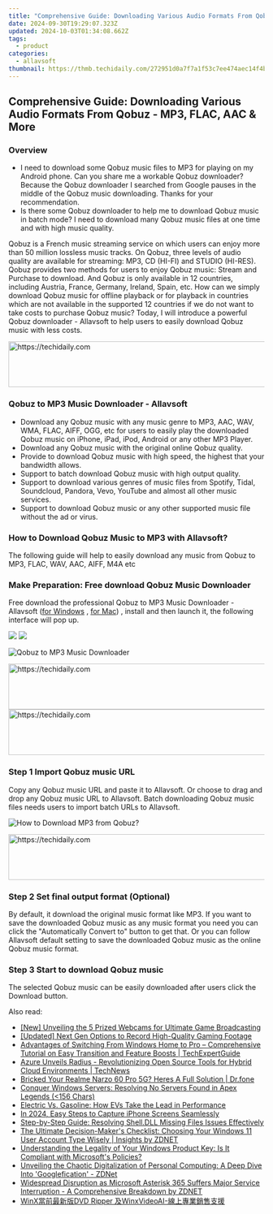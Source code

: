 ```yaml
---
title: "Comprehensive Guide: Downloading Various Audio Formats From Qobuz - MP3, FLAC, AAC & More"
date: 2024-09-30T19:29:07.323Z
updated: 2024-10-03T01:34:08.662Z
tags:
  - product
categories:
  - allavsoft
thumbnail: https://thmb.techidaily.com/272951d0a7f7a1f53c7ee474aec14f4b7a67f49064e3845b52b4ea1d0a9fa3cd.png
---
```


## Comprehensive Guide: Downloading Various Audio Formats From Qobuz - MP3, FLAC, AAC & More

### Overview

* I need to download some Qobuz music files to MP3 for playing on my Android phone. Can you share me a workable Qobuz downloader? Because the Qobuz downloader I searched from Google pauses in the middle of the Qobuz music downloading. Thanks for your recommendation.
* Is there some Qobuz downloader to help me to download Qobuz music in batch mode? I need to download many Qobuz music files at one time and with high music quality.

Qobuz is a French music streaming service on which users can enjoy more than 50 million lossless music tracks. On Qobuz, three levels of audio quality are available for streaming: MP3, CD (HI-FI) and STUDIO (HI-RES). Qobuz provides two methods for users to enjoy Qobuz music: Stream and Purchase to download. And Qobuz is only available in 12 countries, including Austria, France, Germany, Ireland, Spain, etc. How can we simply download Qobuz music for offline playback or for playback in countries which are not available in the supported 12 countries if we do not want to take costs to purchase Qobuz music? Today, I will introduce a powerful Qobuz downloader - Allavsoft to help users to easily download Qobuz music with less costs.

<!-- affiliate ads begin -->
<a href="https://appsumo.8odi.net/c/5597632/2105866/7443" target="_top" id="2105866">
  <img src="//a.impactradius-go.com/display-ad/7443-2105866" border="0" alt="https://techidaily.com" width="728" height="90"/>
</a>
<img height="0" width="0" src="https://appsumo.8odi.net/i/5597632/2105866/7443" style="position:absolute;visibility:hidden;" border="0" />
<!-- affiliate ads end -->

### Qobuz to MP3 Music Downloader - Allavsoft

* Download any Qobuz music with any music genre to MP3, AAC, WAV, WMA, FLAC, AIFF, OGG, etc for users to easily play the downloaded Qobuz music on iPhone, iPad, iPod, Android or any other MP3 Player.
* Download any Qobuz music with the original online Qobuz quality.
* Provide to download Qobuz music with high speed, the highest that your bandwidth allows.
* Support to batch download Qobuz music with high output quality.
* Support to download various genres of music files from Spotify, Tidal, Soundcloud, Pandora, Vevo, YouTube and almost all other music services.
* Support to download Qobuz music or any other supported music file without the ad or virus.

### How to Download Qobuz Music to MP3 with Allavsoft?

The following guide will help to easily download any music from Qobuz to MP3, FLAC, WAV, AAC, AIFF, M4A etc

### Make Preparation: Free download Qobuz Music Downloader

Free download the professional Qobuz to MP3 Music Downloader - Allavsoft ([for Windows](https://tools.techidaily.com/allavsoft/products/) , [for Mac](https://tools.techidaily.com/allavsoft/products/)) , install and then launch it, the following interface will pop up.

[![](https://www.allavsoft.com/how-to/../images/how-to/free-download-win.jpg)](https://tools.techidaily.com/allavsoft/products/) [![](https://www.allavsoft.com/how-to/../images/how-to/free-download-mac.jpg)](https://tools.techidaily.com/allavsoft/products/)

![Qobuz to MP3 Music Downloader](https://www.allavsoft.com/how-to/../images/allavsoft/screen-shot-600.jpg)

<!-- affiliate ads begin -->
<a href="https://appsumo.8odi.net/c/5597632/2129739/7443" target="_top" id="2129739">
  <img src="//a.impactradius-go.com/display-ad/7443-2129739" border="0" alt="https://techidaily.com" width="728" height="90"/>
</a>
<img height="0" width="0" src="https://appsumo.8odi.net/i/5597632/2129739/7443" style="position:absolute;visibility:hidden;" border="0" />
<!-- affiliate ads end -->

<!-- affiliate ads begin -->
<a href="https://appsumo.8odi.net/c/5597632/2129738/7443" target="_top" id="2129738">
  <img src="//a.impactradius-go.com/display-ad/7443-2129738" border="0" alt="https://techidaily.com" width="728" height="90"/>
</a>
<img height="0" width="0" src="https://appsumo.8odi.net/i/5597632/2129738/7443" style="position:absolute;visibility:hidden;" border="0" />
<!-- affiliate ads end -->

### Step 1 Import Qobuz music URL

Copy any Qobuz music URL and paste it to Allavsoft. Or choose to drag and drop any Qobuz music URL to Allavsoft. Batch downloading Qobuz music files needs users to import batch URLs to Allavsoft.

![How to Download MP3 from Qobuz?](https://www.allavsoft.com/how-to/../images/how-to/download-rtmp-video/download-rtmp-video.jpg)

<!-- affiliate ads begin -->
<a href="https://aligracehair.sjv.io/c/5597632/1902278/19272" target="_top" id="1902278">
  <img src="//a.impactradius-go.com/display-ad/19272-1902278" border="0" alt="https://techidaily.com" width="728" height="90"/>
</a>
<img height="0" width="0" src="https://aligracehair.sjv.io/i/5597632/1902278/19272" style="position:absolute;visibility:hidden;" border="0" />
<!-- affiliate ads end -->

### Step 2 Set final output format (Optional)

By default, it download the original music format like MP3\. If you want to save the downloaded Qobuz music as any music format you need you can click the "Automatically Convert to" button to get that. Or you can follow Allavsoft default setting to save the downloaded Qobuz music as the online Qobuz music format.

### Step 3 Start to download Qobuz music

The selected Qobuz music can be easily downloaded after users click the Download button.

<ins class="adsbygoogle"
     style="display:block"
     data-ad-format="autorelaxed"
     data-ad-client="ca-pub-7571918770474297"
     data-ad-slot="1223367746"></ins>

<ins class="adsbygoogle"
     style="display:block"
     data-ad-client="ca-pub-7571918770474297"
     data-ad-slot="8358498916"
     data-ad-format="auto"
     data-full-width-responsive="true"></ins>

<span class="atpl-alsoreadstyle">Also read:</span>
<div><ul>
<li><a href="https://remote-screen-capture.techidaily.com/new-unveiling-the-5-prized-webcams-for-ultimate-game-broadcasting/"><u>[New] Unveiling the 5 Prized Webcams for Ultimate Game Broadcasting</u></a></li>
<li><a href="https://screen-video-capture.techidaily.com/updated-next-gen-options-to-record-high-quality-gaming-footage/"><u>[Updated] Next Gen Options to Record High-Quality Gaming Footage</u></a></li>
<li><a href="https://win-tips.techidaily.com/advantages-of-switching-from-windows-home-to-pro-comprehensive-tutorial-on-easy-transition-and-feature-boosts-techexpertguide/"><u>Advantages of Switching From Windows Home to Pro – Comprehensive Tutorial on Easy Transition and Feature Boosts | TechExpertGuide</u></a></li>
<li><a href="https://win-tips.techidaily.com/azure-unveils-radius-revolutionizing-open-source-tools-for-hybrid-cloud-environments-technews/"><u>Azure Unveils Radius - Revolutionizing Open Source Tools for Hybrid Cloud Environments | TechNews</u></a></li>
<li><a href="https://howto.techidaily.com/bricked-your-realme-narzo-60-pro-5g-heres-a-full-solution-drfone-by-drfone-fix-android-problems-fix-android-problems/"><u>Bricked Your Realme Narzo 60 Pro 5G? Heres A Full Solution | Dr.fone</u></a></li>
<li><a href="https://windows11.techidaily.com/conquer-windows-servers-resolving-no-servers-found-in-apex-legends-(156-chars/"><u>Conquer Windows Servers: Resolving No Servers Found in Apex Legends (<156 Chars)</u></a></li>
<li><a href="https://tech-recovery.techidaily.com/electric-vs-gasoline-how-evs-take-the-lead-in-performance/"><u>Electric Vs. Gasoline: How EVs Take the Lead in Performance</u></a></li>
<li><a href="https://visual-screen-recording.techidaily.com/in-2024-easy-steps-to-capture-iphone-screens-seamlessly/"><u>In 2024, Easy Steps to Capture iPhone Screens Seamlessly</u></a></li>
<li><a href="https://techtrends.techidaily.com/step-by-step-guide-resolving-shelldll-missing-files-issues-effectively/"><u>Step-by-Step Guide: Resolving Shell.DLL Missing Files Issues Effectively</u></a></li>
<li><a href="https://win-tips.techidaily.com/the-ultimate-decision-makers-checklist-choosing-your-windows-11-user-account-type-wisely-insights-by-zdnet/"><u>The Ultimate Decision-Maker's Checklist: Choosing Your Windows 11 User Account Type Wisely | Insights by ZDNET</u></a></li>
<li><a href="https://win-tips.techidaily.com/understanding-the-legality-of-your-windows-product-key-is-it-compliant-with-microsofts-policies/"><u>Understanding the Legality of Your Windows Product Key: Is It Compliant with Microsoft's Policies?</u></a></li>
<li><a href="https://win-tips.techidaily.com/unveiling-the-chaotic-digitalization-of-personal-computing-a-deep-dive-into-googlefication-zdnet/"><u>Unveiling the Chaotic Digitalization of Personal Computing: A Deep Dive Into 'Googlefication' - ZDNet</u></a></li>
<li><a href="https://win-tips.techidaily.com/widespread-disruption-as-microsoft-asterisk-365-suffers-major-service-interruption-a-comprehensive-breakdown-by-zdnet/"><u>Widespread Disruption as Microsoft Asterisk 365 Suffers Major Service Interruption - A Comprehensive Breakdown by ZDNET</u></a></li>
<li><a href="https://blog-min.techidaily.com/winxdvd-ripper-winxvideoai/"><u>WinX當前最新版DVD Ripper 及WinxVideoAI-線上專業銷售支援</u></a></li>
</ul></div>

